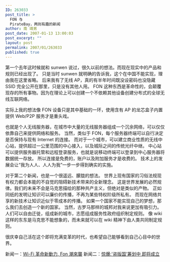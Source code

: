 ```yaml
---
ID: 263033
post_title: >
  FON 与
  PirateBay，两则有趣的新闻
author: 南 靖男
post_date: 2007-01-13 13:00:03
post_excerpt: ""
layout: post
permalink: 2007/01/263033
published: true
---
```

第一个去年这时候就和 sunwen 说过，很久以前的想法。而现在现实中的产品和规则已经出现了。
只是当时 sunwen 就明确的告诉我，这个在中国不能实现，理由我在这里省略。
后来我有了无线 AP，真的有半年时间既没设密码也没隐藏 SSID 完全公开在那里，只是没有其他人用。
FON 这种东西是革命性的，会颠覆现存的所有事物。因为在理论上可以创建一个不依赖其他设备创建分布式的全球无线互联网络。
<!--more-->实际上我的想法像 FON 设备只是其中基础的一环，使用含有 AP 的龙芯盒子内置提供 Web/P2P 服务才是重头戏。
也就是个人无线服务器，在城市中大量的无线服务器组成一个沉余网络，可以仅仅依靠自己来提供网络和服务。
当然，类似于 FON，每个服务器终端可以自行决定是否保持与现有 Internet 的连接。
而对于一个城市，可以建立商业性质的无线中心站，提供超过一公里范围的中心接入，以及城际之间的传统光纤中继。
中心站可以提供服务器托管和远程登录服务，也就是说移动终端可以登录到中心服务器将数据统一存放。
所以连接是免费的，账户以及附加服务才是收费的。
技术上的发展会让“我为人人、人人为我”一步一步得到确实的实施。

对于第二个新闻，也是一个很遥远、朦胧的想法。
世界上现有国家的习俗法规现有权力都会本能的不自觉的阻碍新技术带来的全新理念。
这是世界发展的必然规律。我们的未来不会是马克思描绘的那种共产主义，但绝对是类似的产物。
正如同纸的发明让知识可以廉价的传播，不再为某些特权阶级所私有。
而现在网络共享的新技术让知识近似于零成本的传播。
如果一个国家不能实现自己的梦想，那么我们去创造一个新的国家。
当然，古罗马那样的城邦对我来说更加有吸引力。
人们可以自由迁徙，组成新的城市，志愿组成服务性政府组织制定规则。
像 wiki 这样的东东是马克思不能想象的，而未来就可以在 wiki 精神下由人类共同制定规则。

很庆幸自己活在这个即将充满变革的时代，也希望自己能够看到自己心目中的世界。

新闻一：<a href="http://www.cnbeta.com/modules.php?name=News&amp;file=article&amp;mode=flat&amp;sid=20739">Wi-Fi 革命新動力, Fon 潮來襲</a>
新闻二：<a href="http://www.cnbeta.com/modules.php?name=News&amp;file=article&amp;mode=flat&amp;sid=20722">惊爆:'盗版国'筹划中 即将成立</a>